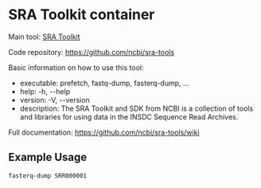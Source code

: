 # SRA Toolkit container

Main tool: [SRA Toolkit](https://hpc.nih.gov/apps/sratoolkit.html)
  
Code repository: https://github.com/ncbi/sra-tools

Basic information on how to use this tool:
- executable: prefetch, fastq-dump, fasterq-dump, ...
- help: -h, --help
- version: -V, --version
- description: The SRA Toolkit and SDK from NCBI is a collection of tools and libraries for using data in the INSDC Sequence Read Archives.
 
Full documentation: https://github.com/ncbi/sra-tools/wiki

## Example Usage

```bash
fasterq-dump SRR000001
```
